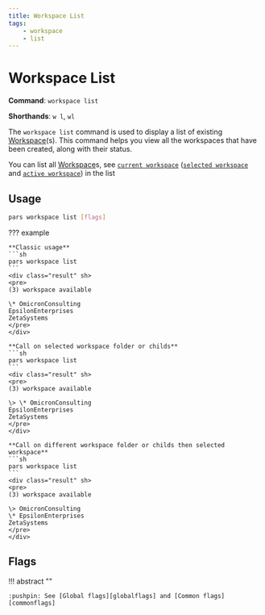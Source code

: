 ```yaml
---
title: Workspace List
tags:
    - workspace
    - list
---
```


# Workspace List

**Command**: `workspace list`

**Shorthands**: `w l`, `wl`

The `workspace list` command is used to display a list of existing [Workspace][workspace_concept](s). This command helps you view all the workspaces that have been created, along with their status.

You can list all [Workspace][workspace_concept]s, see [`current workspace`][current_workspace_concept] ([`selected workspace`][selected_workspace_concept] and [`active workspace`][active_workspace_concept]) in the list


## Usage
``` {.sh linenums="0" .no-copy}
pars workspace list [flags]
```



??? example

    **Classic usage**
    ```sh
    pars workspace list
    ```
    <div class="result" sh>
    <pre>
    (3) workspace available

    \* OmicronConsulting
    EpsilonEnterprises
    ZetaSystems
    </pre>
    </div>
    
    **Call on selected workspace folder or childs**
    ```sh
    pars workspace list
    ```
    <div class="result" sh>
    <pre>
    (3) workspace available

    \> \* OmicronConsulting
    EpsilonEnterprises
    ZetaSystems
    </pre>
    </div>
    
    **Call on different workspace folder or childs then selected workspace**
    ```sh
    pars workspace list
    ```
    <div class="result" sh>
    <pre>
    (3) workspace available

    \> OmicronConsulting
    \* EpsilonEnterprises
    ZetaSystems
    </pre>
    </div>
    

    



## Flags


!!! abstract ""

    :pushpin: See [Global flags][globalflags] and [Common flags][commonflags]


<!-- Additional links -->
[workspace_concept]: ../../../getting-started/concept/workspace.md
[current_workspace_concept]: ../../../getting-started/concept/workspace.md#current-workspace
[active_workspace_concept]: ../../../getting-started/concept/workspace.md#active-workspace
[selected_workspace_concept]: ../../../getting-started/concept/workspace.md#selected-workspace
[globalflags]: ../index.hmdtml#global-flags
[commonflags]: ../index.md#common-flags